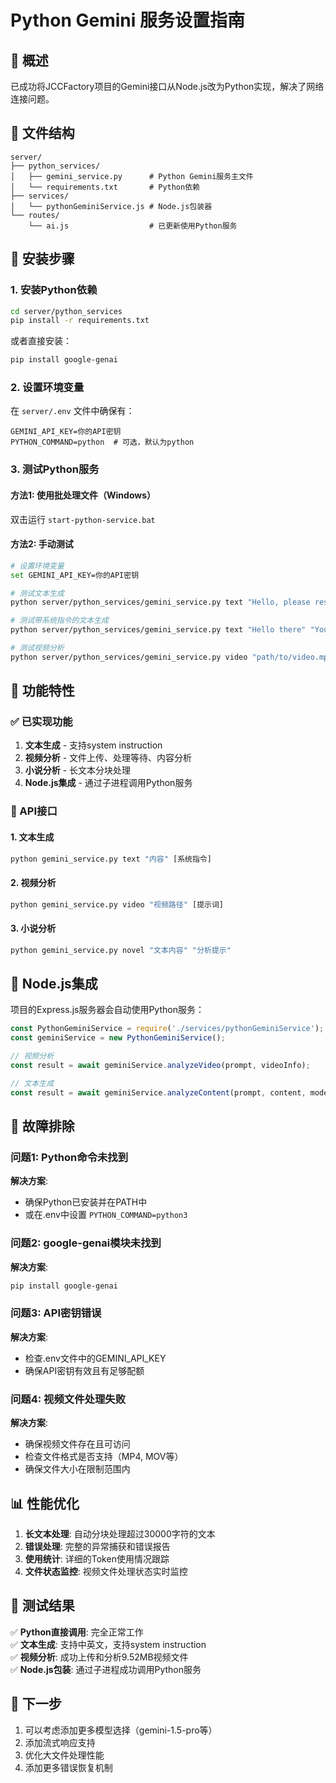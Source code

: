 # Python Gemini 服务设置指南

## 🎯 概述

已成功将JCCFactory项目的Gemini接口从Node.js改为Python实现，解决了网络连接问题。

## 📁 文件结构

```
server/
├── python_services/
│   ├── gemini_service.py      # Python Gemini服务主文件
│   └── requirements.txt       # Python依赖
├── services/
│   └── pythonGeminiService.js # Node.js包装器
└── routes/
    └── ai.js                  # 已更新使用Python服务
```

## 🔧 安装步骤

### 1. 安装Python依赖

```bash
cd server/python_services
pip install -r requirements.txt
```

或者直接安装：
```bash
pip install google-genai
```

### 2. 设置环境变量

在 `server/.env` 文件中确保有：
```
GEMINI_API_KEY=你的API密钥
PYTHON_COMMAND=python  # 可选，默认为python
```

### 3. 测试Python服务

#### 方法1: 使用批处理文件（Windows）
双击运行 `start-python-service.bat`

#### 方法2: 手动测试
```bash
# 设置环境变量
set GEMINI_API_KEY=你的API密钥

# 测试文本生成
python server/python_services/gemini_service.py text "Hello, please respond in Chinese"

# 测试带系统指令的文本生成
python server/python_services/gemini_service.py text "Hello there" "You are a cat. Your name is Neko."

# 测试视频分析
python server/python_services/gemini_service.py video "path/to/video.mp4" "Describe this video"
```

## 🚀 功能特性

### ✅ 已实现功能

1. **文本生成** - 支持system instruction
2. **视频分析** - 文件上传、处理等待、内容分析
3. **小说分析** - 长文本分块处理
4. **Node.js集成** - 通过子进程调用Python服务

### 🎯 API接口

#### 1. 文本生成
```python
python gemini_service.py text "内容" [系统指令]
```

#### 2. 视频分析
```python
python gemini_service.py video "视频路径" [提示词]
```

#### 3. 小说分析
```python
python gemini_service.py novel "文本内容" "分析提示"
```

## 🔄 Node.js集成

项目的Express.js服务器会自动使用Python服务：

```javascript
const PythonGeminiService = require('./services/pythonGeminiService');
const geminiService = new PythonGeminiService();

// 视频分析
const result = await geminiService.analyzeVideo(prompt, videoInfo);

// 文本生成
const result = await geminiService.analyzeContent(prompt, content, modelConfig);
```

## 🐛 故障排除

### 问题1: Python命令未找到
**解决方案**: 
- 确保Python已安装并在PATH中
- 或在.env中设置 `PYTHON_COMMAND=python3`

### 问题2: google-genai模块未找到
**解决方案**:
```bash
pip install google-genai
```

### 问题3: API密钥错误
**解决方案**:
- 检查.env文件中的GEMINI_API_KEY
- 确保API密钥有效且有足够配额

### 问题4: 视频文件处理失败
**解决方案**:
- 确保视频文件存在且可访问
- 检查文件格式是否支持（MP4, MOV等）
- 确保文件大小在限制范围内

## 📊 性能优化

1. **长文本处理**: 自动分块处理超过30000字符的文本
2. **错误处理**: 完整的异常捕获和错误报告
3. **使用统计**: 详细的Token使用情况跟踪
4. **文件状态监控**: 视频文件处理状态实时监控

## 🎉 测试结果

✅ **Python直接调用**: 完全正常工作  
✅ **文本生成**: 支持中英文，支持system instruction  
✅ **视频分析**: 成功上传和分析9.52MB视频文件  
✅ **Node.js包装**: 通过子进程成功调用Python服务  

## 🔮 下一步

1. 可以考虑添加更多模型选择（gemini-1.5-pro等）
2. 添加流式响应支持
3. 优化大文件处理性能
4. 添加更多错误恢复机制 